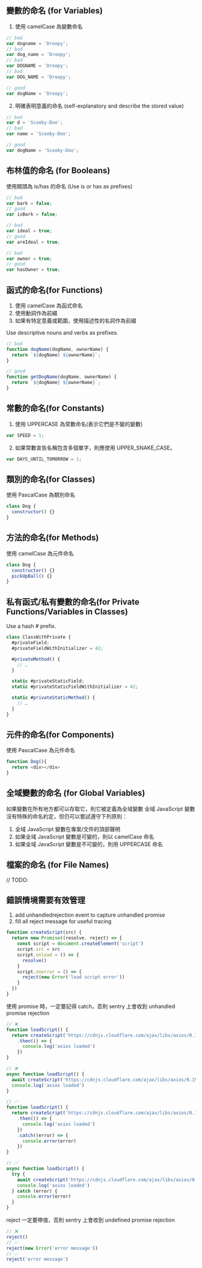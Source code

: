 
## 變數的命名 (for Variables)

1. 使用 camelCase 為變數命名

```javascript
// bad
var dogname = 'Droopy'; 
// bad
var dog_name = 'Droopy'; 
// bad
var DOGNAME = 'Droopy'; 
// bad
var DOG_NAME = 'Droopy'; 

// good
var dogName = 'Droopy';
```

2. 明確表明意義的命名
(self-explanatory and describe the stored value)

```javascript
// bad
var d = 'Scooby-Doo';
// bad
var name = 'Scooby-Doo';

// good
var dogName = 'Scooby-Doo';
```

## 布林值的命名 (for Booleans)

使用開頭為 is/has 的命名
(Use is or has as prefixes)

```javascript
// bad
var bark = false;
// good
var isBark = false;

// bad
var ideal = true;
// good
var areIdeal = true;

// bad
var owner = true;
// good
var hasOwner = true;
```

## 函式的命名(for Functions)

1. 使用 camelCase 為函式命名
2. 使用動詞作為前綴
3. 如果有特定意義或範圍，使用描述性的名詞作為前綴

Use descriptive nouns and verbs as prefixes.

```javascript
// bad
function dogName(dogName, ownerName) { 
  return `${dogName} ${ownerName}`;
}

// good
function getDogName(dogName, ownerName) { 
  return `${dogName} ${ownerName}`;
}
```

## 常數的命名(for Constants)

1. 使用 UPPERCASE 為常數命名(表示它們是不變的變數)

```javascript
var SPEED = 1;
```

2. 如果常數宣告名稱包含多個單字，則應使用 UPPER_SNAKE_CASE。

```javascript
var DAYS_UNTIL_TOMORROW = 1;
```

## 類別的命名(for Classes)

使用 PascalCase 為類別命名

```javascript
class Dog {
  constructor() {}
}
```

## 方法的命名(for Methods)

使用 camelCase 為元件命名

```javascript
class Dog {
  constructor() {}
  pickUpBall() {}
}
```

## 私有函式/私有變數的命名(for Private Functions/Variables in Classes)

Use a hash # prefix.

```javascript
class ClassWithPrivate {
  #privateField;
  #privateFieldWithInitializer = 42;

  #privateMethod() {
    // …
  }

  static #privateStaticField;
  static #privateStaticFieldWithInitializer = 42;

  static #privateStaticMethod() {
    // …
  }
}
```

## 元件的命名(for Components)

使用 PascalCase 為元件命名

```javascript
function Dog(){
  return <div></div>
}
```

## 全域變數的命名 (for Global Variables)

如果變數在所有地方都可以存取它，則它被定義為全域變數
全域 JavaScript 變數沒有特殊的命名約定，但仍可以嘗試遵守下列原則：

1. 全域 JavaScript 變數在專案/文件的頂部聲明
2. 如果全域 JavaScript 變數是可變的，則以 camelCase 命名
3. 如果全域 JavaScript 變數是不可變的，則用 UPPERCASE 命名

## 檔案的命名 (for File Names)
// TODO:

## 錯誤情境需要有效管理

1. add unhandledrejection event to capture unhandled promise
2. fill all reject message for useful tracing

```javascript
function createScript(src) {
  return new Promise((resolve, reject) => {
    const script = document.createElement('script')
    script.src = src
    script.onload = () => {
      resolve()
    }
    script.onerror = () => {
      reject(new Error('load script error'))
    }
  })
}
```

使用 promise 時，一定要記得 catch，否則 sentry 上會收到 unhandled promise rejection

```javascript
// ❌
function loadScript() {
  return createScript('https://cdnjs.cloudflare.com/ajax/libs/axios/0.19.0/axios.min.js')
    .then(() => {
      console.log('axios loaded')
    })
}

// ❌
async function loadScript() {
  await createScript('https://cdnjs.cloudflare.com/ajax/libs/axios/0.19.0/axios.min.js')
  console.log('axios loaded')
}

// ✅
function loadScript() {
  return createScript('https://cdnjs.cloudflare.com/ajax/libs/axios/0.19.0/axios.min.js')
    .then(() => {
      console.log('axios loaded')
    })
    .catch((error) => {
      console.error(error)
    })
}

// ✅
async function loadScript() {
  try {
    await createScript('https://cdnjs.cloudflare.com/ajax/libs/axios/0.19.0/axios.min.js')
    console.log('axios loaded')
  } catch (error) {
    console.error(error)
  }
}
```

reject 一定要帶值，否則 sentry 上會收到 undefined promise rejection
```javascript
// ❌
reject()
// ✅
reject(new Error('error message'))
// ✅
reject('error message')
```
